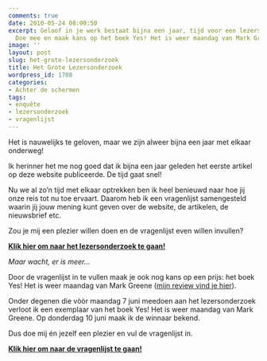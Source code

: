 ```yaml
---
comments: true
date: 2010-05-24 08:00:50
excerpt: Geloof in je werk bestaat bijna een jaar, tijd voor een lezersonderzoek.
  Doe mee en maak kans op het boek Yes! Het is weer maandag van Mark Greene!
image: ''
layout: post
slug: het-grote-lezersonderzoek
title: Het Grote Lezersonderzoek
wordpress_id: 1708
categories:
- Achter de schermen
tags:
- enquête
- lezersonderzoek
- vragenlijst
---
```


Het is nauwelijks te geloven, maar we zijn alweer bijna een jaar met elkaar onderweg!

Ik herinner het me nog goed dat ik bijna een jaar geleden het eerste artikel op deze website publiceerde. De tijd gaat snel!

Nu we al zo’n tijd met elkaar optrekken ben ik heel benieuwd naar hoe jij onze reis tot nu toe ervaart. Daarom heb ik een vragenlijst samengesteld waarin jij jouw mening kunt geven over de website, de artikelen, de nieuwsbrief etc.

Zou je mij een plezier willen doen en de vragenlijst even willen invullen?

**[Klik hier om naar het lezersonderzoek te gaan!](https://spreadsheets.google.com/viewform?formkey=dGQxRFhfM1pDaTM5c2M2NU9CeGFHZnc6MQ)**

_Maar wacht, er is meer…_

Door de vragenlijst in te vullen maak je ook nog kans op een prijs: het boek Yes! Het is weer maandag van Mark Greene ([mijn review vind je hier](/2009/11/16/boek-review-yes-t-is-weer-maandag/)).

Onder degenen die vòòr maandag 7 juni meedoen aan het lezersonderzoek verloot ik een exemplaar van het boek Yes! Het is weer maandag van Mark Greene. Op donderdag 10 juni maak ik de winnaar bekend.

Dus doe mij én jezelf een plezier en vul de vragenlijst in.

**[Klik hier om naar de vragenlijst te gaan!](https://spreadsheets.google.com/viewform?formkey=dGQxRFhfM1pDaTM5c2M2NU9CeGFHZnc6MQ)**

